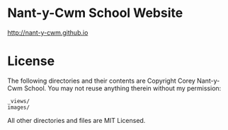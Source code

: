Nant-y-Cwm School Website
=========================

http://nant-y-cwm.github.io

License
=======

The following directories and their contents are Copyright Corey Nant-y-Cwm School. You may not reuse anything therein without my permission:

    _views/
    images/

All other directories and files are MIT Licensed.

